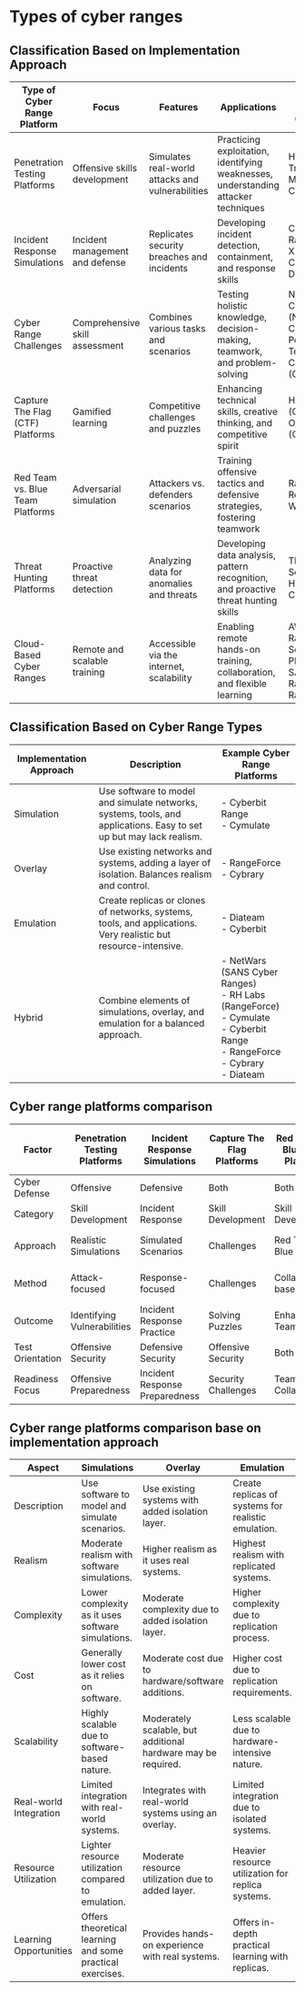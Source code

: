 # Types of cyber ranges

## Classification Based on Implementation Approach

| Type of Cyber Range Platform     | Focus                           | Features                                         | Applications                                                                       | Available Platforms (Examples)                                                 |
|----------------------------------|---------------------------------|--------------------------------------------------|------------------------------------------------------------------------------------|--------------------------------------------------------------------------------|
| Penetration Testing Platforms    | Offensive skills development    | Simulates real-world attacks and vulnerabilities | Practicing exploitation, identifying weaknesses, understanding attacker techniques | Hack The Box, TryHackMe, Metasploit, Cymulate                                  |
| Incident Response Simulations    | Incident management and defense | Replicates security breaches and incidents       | Developing incident detection, containment, and response skills                    | Cyberbit Range, IBM X-Force IRIS, Cytomic IRIS, Diateam                        |
| Cyber Range Challenges           | Comprehensive skill assessment  | Combines various tasks and scenarios             | Testing holistic knowledge, decision-making, teamwork, and problem-solving         | National Cyber League (NCL), Collegiate Penetration Testing Competition (CPTC) |
| Capture The Flag (CTF) Platforms | Gamified learning               | Competitive challenges and puzzles               | Enhancing technical skills, creative thinking, and competitive spirit              | Hack The Box (CTF), OverTheWire (CTF)                                          |
| Red Team vs. Blue Team Platforms | Adversarial simulation          | Attackers vs. defenders scenarios                | Training offensive tactics and defensive strategies, fostering teamwork            | Rangeforce Red vs. Blue, WWHackinCtf                                           |
| Threat Hunting Platforms         | Proactive threat detection      | Analyzing data for anomalies and threats         | Developing data analysis, pattern recognition, and proactive threat hunting skills | ThreatWarrior, Sqrrl Threat Hunting, Cybrary                                   |
| Cloud-Based Cyber Ranges         | Remote and scalable training    | Accessible via the internet, scalability         | Enabling remote hands-on training, collaboration, and flexible learning            | AWS Cyber Range, Azure Sentinel Playbooks, SANS Cyber Ranges, RangeForce       |

## Classification Based on Cyber Range Types

| Implementation Approach | Description                                                                                                         | Example Cyber Range Platforms                                                                                                       |
|-------------------------|---------------------------------------------------------------------------------------------------------------------|-------------------------------------------------------------------------------------------------------------------------------------|
| Simulation              | Use software to model and simulate networks, systems, tools, and applications. Easy to set up but may lack realism. | - Cyberbit Range<br>- Cymulate                                                                                                      |
| Overlay                 | Use existing networks and systems, adding a layer of isolation. Balances realism and control.                       | - RangeForce<br>- Cybrary                                                                                                           |
| Emulation               | Create replicas or clones of networks, systems, tools, and applications. Very realistic but resource-intensive.     | - Diateam<br>- Cyberbit                                                                                                             |
| Hybrid                  | Combine elements of simulations, overlay, and emulation for a balanced approach.                                    | - NetWars (SANS Cyber Ranges)<br>- RH Labs (RangeForce)<br>- Cymulate<br>- Cyberbit Range<br>- RangeForce<br>- Cybrary<br>- Diateam |

## Cyber range platforms comparison

| Factor           | Penetration Testing Platforms | Incident Response Simulations  | Capture The Flag Platforms | Red Team vs. Blue Team Platforms | Threat Hunting Platforms | Cloud-Based Cyber Ranges |
|------------------|-------------------------------|--------------------------------|----------------------------|----------------------------------|--------------------------|--------------------------|
| Cyber Defense    | Offensive                     | Defensive                      | Both                       | Both                             | Both                     | Both                     |
| Category         | Skill Development             | Incident Response              | Skill Development          | Skill Development                | Skill Development        | Skill Development        |
| Approach         | Realistic Simulations         | Simulated Scenarios            | Challenges                 | Red Team vs. Blue Team           | Threat Hunting           | Cloud-Based Scenarios    |
| Method           | Attack-focused                | Response-focused               | Challenges                 | Collaboration-based              | Detection-based          | Cloud-Based Platforms    |
| Outcome          | Identifying Vulnerabilities   | Incident Response Practice     | Solving Puzzles            | Enhancing Team Skills            | Threat Detection         | Enhancing Skills         |
| Test Orientation | Offensive Security            | Defensive Security             | Offensive Security         | Both                             | Both                     | Both                     |
| Readiness Focus  | Offensive Preparedness        | Incident Response Preparedness | Security Challenges        | Team Collaboration               | Threat Detection         |                          |

## Cyber range platforms comparison base on implementation approach

| Aspect                 | Simulations                                               | Overlay                                                       | Emulation                                           | Hybrid                                          |
|------------------------|-----------------------------------------------------------|---------------------------------------------------------------|-----------------------------------------------------|-------------------------------------------------|
| Description            | Use software to model and simulate scenarios.             | Use existing systems with added isolation layer.              | Create replicas of systems for realistic emulation. | Combine elements for a balanced approach.       |
| Realism                | Moderate realism with software simulations.               | Higher realism as it uses real systems.                       | Highest realism with replicated systems.            | Balanced realism with mixed approaches.         |
| Complexity             | Lower complexity as it uses software simulations.         | Moderate complexity due to added isolation layer.             | Higher complexity due to replication process.       | Varies based on the chosen components.          |
| Cost                   | Generally lower cost as it relies on software.            | Moderate cost due to hardware/software additions.             | Higher cost due to replication requirements.        | Cost varies based on the hybrid combination.    |
| Scalability            | Highly scalable due to software-based nature.             | Moderately scalable, but additional hardware may be required. | Less scalable due to hardware-intensive nature.     | Scalability varies based on hybrid elements.    |
| Real-world Integration | Limited integration with real-world systems.              | Integrates with real-world systems using an overlay.          | Limited integration due to isolated systems.        | Hybrid offers varied integration possibilities. |
| Resource Utilization   | Lighter resource utilization compared to emulation.       | Moderate resource utilization due to added layer.             | Heavier resource utilization for replica systems.   | Varies based on hybrid components and systems.  |
| Learning Opportunities | Offers theoretical learning and some practical exercises. | Provides hands-on experience with real systems.               | Offers in-depth practical learning with replicas.   | Balances theoretical and practical learning.    |
